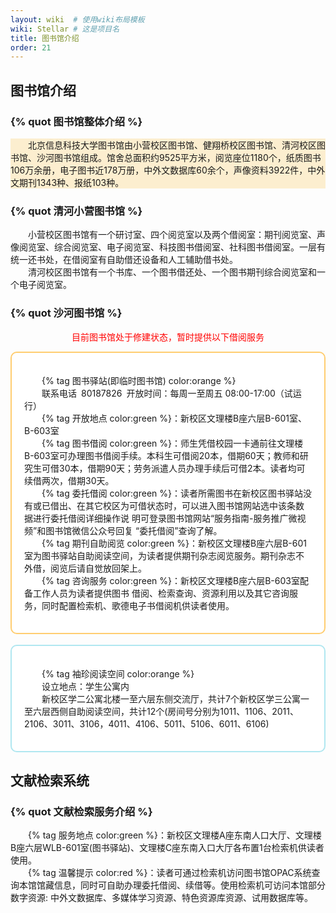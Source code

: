 ```yaml
---
layout: wiki  # 使用wiki布局模板
wiki: Stellar # 这是项目名
title: 图书馆介绍
order: 21
---
```



## 图书馆介绍

###  {% quot 图书馆整体介绍 %}

<div class="tag-plugin note" style="background:#fceecf;border:0px;">
<div class="body">
        <p>&emsp;&emsp;北京信息科技大学图书馆由小营校区图书馆、健翔桥校区图书馆、清河校区图书馆、沙河图书馆组成。馆舍总面积约9525平方米，阅览座位1180个，纸质图书106万余册，电子图书近178万册，中外文数据库60余个，声像资料3922件，中外文期刊1343种、报纸103种。</p>
    </div>
</div>

###  {% quot 清河小营图书馆 %}

<div class="tag-plugin note" style="">
<div class="body">
        <p>&emsp;&emsp;小营校区图书馆有一个研讨室、四个阅览室以及两个借阅室：期刊阅览室、声像阅览室、综合阅览室、电子阅览室、科技图书借阅室、社科图书借阅室。一层有统一还书处，在借阅室有自助借还设备和人工辅助借书处。</br>
        &emsp;&emsp;清河校区图书馆有一个书库、一个图书借还处、一个图书期刊综合阅览室和一个电子阅览室。</p>
    </div>
</div>

###  {% quot 沙河图书馆 %}

<div class="tag-plugin note" >
<div class="body">
        <div>
        <p style="text-align:center;color:red;">目前图书馆处于修建状态，暂时提供以下借阅服务</p>
        <div  style="background:white;border:2px solid #ffcd70;border-radius:10px;padding:20px"><p>&emsp;&emsp;{% tag 图书驿站(即临时图书馆) color:orange %}</br>&emsp;&emsp;联系电话&ensp;80187826&ensp;开放时间：每周一至周五 08:00-17:00（试运行）</br>
        &emsp;&emsp;{% tag 开放地点 color:green %}：新校区文理楼B座六层B-601室、B-603室</br> &emsp;&emsp;{% tag 图书借阅 color:green %}：师生凭借校园一卡通前往文理楼B-603室可办理图书借阅手续。本科生可借阅20本，借期60天；教师和研究生可借30本，借期90天；劳务派遣人员办理手续后可借2本。读者均可续借两次，借期30天。</br>
        &emsp;&emsp;{% tag 委托借阅 color:green %}：读者所需图书在新校区图书驿站没有或已借出、在其它校区为可借状态时，可以进入图书馆网站选中该条数据进行委托借阅详细操作说 明可登录图书馆网站“服务指南-服务推广微视频”和图书馆微信公众号回复 “委托借阅”查询了解。</br>
        &emsp;&emsp;{% tag 期刊自助阅览 color:green %}：新校区文理楼B座六层B-601室为图书驿站自助阅读空间，为读者提供期刊杂志阅览服务。期刊杂志不外借，阅览后请自觉放回架上。 </br>
        &emsp;&emsp;{% tag 咨询服务 color:green %}：新校区文理楼B座六层B-603室配备工作人员为读者提供图书 借阅、检索查询、资源利用以及其它咨询服务，同时配置检索机、歌德电子书借阅机供读者使用。</br></p></div>
        </br>
        <div>
        <div  style="background:white;border:2px solid #b0e7f0;border-radius:10px;padding:20px"><p>&emsp;&emsp;{% tag 袖珍阅读空间 color:orange %}</br>&emsp;&emsp;设立地点：学生公寓内</br>
        &emsp;&emsp;新校区学二公寓北楼一至六层东侧交流厅，共计7个新校区学三公寓一至六层西侧自助阅读空间，共计12个(房间号分别为1011、1106、2011、2106、3011、3106，4011、4106、5011、5106、6011、6106)</br></p></div>
</div></div>
</div>
</div>



## 文献检索系统

###  {% quot 文献检索服务介绍 %}

<div class="tag-plugin note" style="">
<div class="body">
        <p>&emsp;&emsp;{% tag 服务地点 color:green %}：新校区文理楼A座东南人口大厅、文理楼B座六层WLB-601室(图书驿站)、文理楼C座东南入口大厅各布置1台检索机供读者使用。</br>
        &emsp;&emsp;{% tag 温馨提示 color:red %}：读者可通过检索机访问图书馆OPAC系统查询本馆馆藏信息，同时可自助办理委托借阅、续借等。使用检索机可访问本馆部分数字资源: 中外文数据库、多媒体学习资源、特色资源库资源、试用数据库等。</br>
</p>
    </div>
</div>
